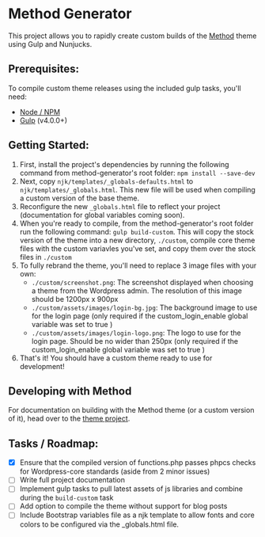 # Method Generator

This project allows you to rapidly create custom builds of the [Method](https://github.com/pixelwatt/method) theme using Gulp and Nunjucks.

## Prerequisites:

To compile custom theme releases using the included gulp tasks, you'll need:
* [Node / NPM](https://nodejs.org/en/)
* [Gulp](https://gulpjs.com/) (v4.0.0+)

## Getting Started:

1. First, install the project's dependencies by running the following command from method-generator's root folder: `npm install --save-dev`
2. Next, copy `njk/templates/_globals-defaults.html` to `njk/templates/_globals.html`. This new file will be used when compiling a custom version of the base theme.
3. Reconfigure the new `_globals.html` file to reflect your project (documentation for global variables coming soon).
4. When you're ready to compile, from the method-generator's root folder run the following command: `gulp build-custom`. This will copy the stock version of the theme into a new directory, `./custom`, compile core theme files with the custom variavles you've set, and copy them over the stock files in `./custom`
5. To fully rebrand the theme, you'll need to replace 3 image files with your own:
	* `./custom/screenshot.png`: The screenshot displayed when choosing a theme from the Wordpress admin. The resolution of this image should be 1200px x 900px
	* `./custom/assets/images/login-bg.jpg`: The background image to use for the login page (only required if the custom_login_enable global variable was set to true )
	* `./custom/assets/images/login-logo.png`: The logo to use for the login page. Should be no wider than 250px (only required if the custom_login_enable global variable was set to true )
6. That's it! You should have a custom theme ready to use for development!

## Developing with Method

For documentation on building with the Method theme (or a custom version of it), head over to the [theme project](https://github.com/pixelwatt/method).

## Tasks / Roadmap:
- [x] Ensure that the compiled version of functions.php passes phpcs checks for Wordpress-core standards (aside from 2 minor issues)
- [ ] Write full project documentation
- [ ] Implement gulp tasks to pull latest assets of js libraries and combine during the `build-custom` task
- [ ] Add option to compile the theme without support for blog posts
- [ ] Include Bootstrap variables file as a njk template to allow fonts and core colors to be configured via the \_globals.html file.